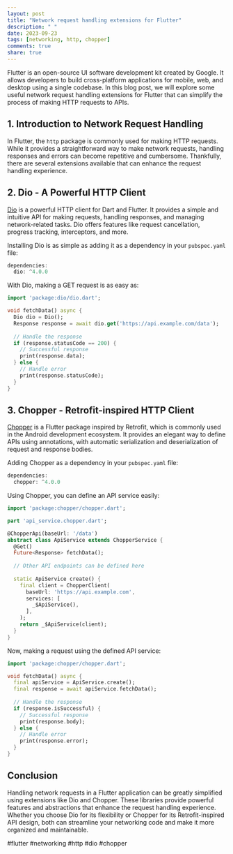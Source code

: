```yaml
---
layout: post
title: "Network request handling extensions for Flutter"
description: " "
date: 2023-09-23
tags: [networking, http, chopper]
comments: true
share: true
---
```


Flutter is an open-source UI software development kit created by Google. It allows developers to build cross-platform applications for mobile, web, and desktop using a single codebase. In this blog post, we will explore some useful network request handling extensions for Flutter that can simplify the process of making HTTP requests to APIs.

## 1. Introduction to Network Request Handling

In Flutter, the ```http``` package is commonly used for making HTTP requests. While it provides a straightforward way to make network requests, handling responses and errors can become repetitive and cumbersome. Thankfully, there are several extensions available that can enhance the request handling experience.

## 2. Dio - A Powerful HTTP Client

[Dio](https://pub.dev/packages/dio) is a powerful HTTP client for Dart and Flutter. It provides a simple and intuitive API for making requests, handling responses, and managing network-related tasks. Dio offers features like request cancellation, progress tracking, interceptors, and more.

Installing Dio is as simple as adding it as a dependency in your ```pubspec.yaml``` file:

```dart
dependencies:
  dio: ^4.0.0
```

With Dio, making a GET request is as easy as:

```dart
import 'package:dio/dio.dart';

void fetchData() async {
  Dio dio = Dio();
  Response response = await dio.get('https://api.example.com/data');
  
  // Handle the response
  if (response.statusCode == 200) {
    // Successful response
    print(response.data);
  } else {
    // Handle error
    print(response.statusCode);
  }
}
```

## 3. Chopper - Retrofit-inspired HTTP Client

[Chopper](https://pub.dev/packages/chopper) is a Flutter package inspired by Retrofit, which is commonly used in the Android development ecosystem. It provides an elegant way to define APIs using annotations, with automatic serialization and deserialization of request and response bodies.

Adding Chopper as a dependency in your ```pubspec.yaml``` file:

```dart
dependencies:
  chopper: ^4.0.0
```

Using Chopper, you can define an API service easily:

```dart
import 'package:chopper/chopper.dart';

part 'api_service.chopper.dart';

@ChopperApi(baseUrl: '/data')
abstract class ApiService extends ChopperService {
  @Get()
  Future<Response> fetchData();
  
  // Other API endpoints can be defined here
  
  static ApiService create() {
    final client = ChopperClient(
      baseUrl: 'https://api.example.com',
      services: [
        _$ApiService(),
      ],
    );
    return _$ApiService(client);
  }
}
```

Now, making a request using the defined API service:

```dart
import 'package:chopper/chopper.dart';

void fetchData() async {
  final apiService = ApiService.create();
  final response = await apiService.fetchData();
  
  // Handle the response
  if (response.isSuccessful) {
    // Successful response
    print(response.body);
  } else {
    // Handle error
    print(response.error);
  }
}
```

## Conclusion

Handling network requests in a Flutter application can be greatly simplified using extensions like Dio and Chopper. These libraries provide powerful features and abstractions that enhance the request handling experience. Whether you choose Dio for its flexibility or Chopper for its Retrofit-inspired API design, both can streamline your networking code and make it more organized and maintainable.

#flutter #networking #http #dio #chopper